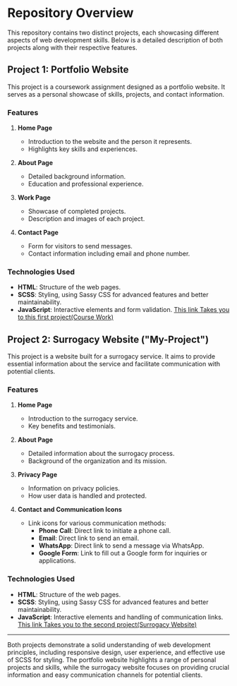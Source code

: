 # Repository Overview

This repository contains two distinct projects, each showcasing different aspects of web development skills. Below is a detailed description of both projects along with their respective features.

## Project 1: Portfolio Website

This project is a coursework assignment designed as a portfolio website. It serves as a personal showcase of skills, projects, and contact information.

### Features

1. **Home Page**
   - Introduction to the website and the person it represents.
   - Highlights key skills and experiences.

2. **About Page**
   - Detailed background information.
   - Education and professional experience.

3. **Work Page**
   - Showcase of completed projects.
   - Description and images of each project.
   
4. **Contact Page**
   - Form for visitors to send messages.
   - Contact information including email and phone number.

### Technologies Used

- **HTML**: Structure of the web pages.
- **SCSS**: Styling, using Sassy CSS for advanced features and better maintainability.
- **JavaScript**: Interactive elements and form validation.
 [This link Takes you to this first project(Course Work)](./Course-Work/)


## Project 2: Surrogacy Website ("My-Project")

This project is a website built for a surrogacy service. It aims to provide essential information about the service and facilitate communication with potential clients.

### Features

1. **Home Page**
   - Introduction to the surrogacy service.
   - Key benefits and testimonials.

2. **About Page**
   - Detailed information about the surrogacy process.
   - Background of the organization and its mission.

3. **Privacy Page**
   - Information on privacy policies.
   - How user data is handled and protected.

4. **Contact and Communication Icons**
   - Link icons for various communication methods:
     - **Phone Call**: Direct link to initiate a phone call.
     - **Email**: Direct link to send an email.
     - **WhatsApp**: Direct link to send a message via WhatsApp.
     - **Google Form**: Link to fill out a Google form for inquiries or applications.

### Technologies Used

- **HTML**: Structure of the web pages.
- **SCSS**: Styling, using Sassy CSS for advanced features and better maintainability.
- **JavaScript**: Interactive elements and handling of communication links.
[This link Takes you to the second project(Surrogacy Website)](./My-Project//)
---

Both projects demonstrate a solid understanding of web development principles, including responsive design, user experience, and effective use of SCSS for styling. The portfolio website highlights a range of personal projects and skills, while the surrogacy website focuses on providing crucial information and easy communication channels for potential clients.